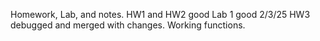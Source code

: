 Homework, Lab, and notes.
HW1 and HW2 good
Lab 1 good
2/3/25 HW3 debugged and merged with changes.  Working functions.
